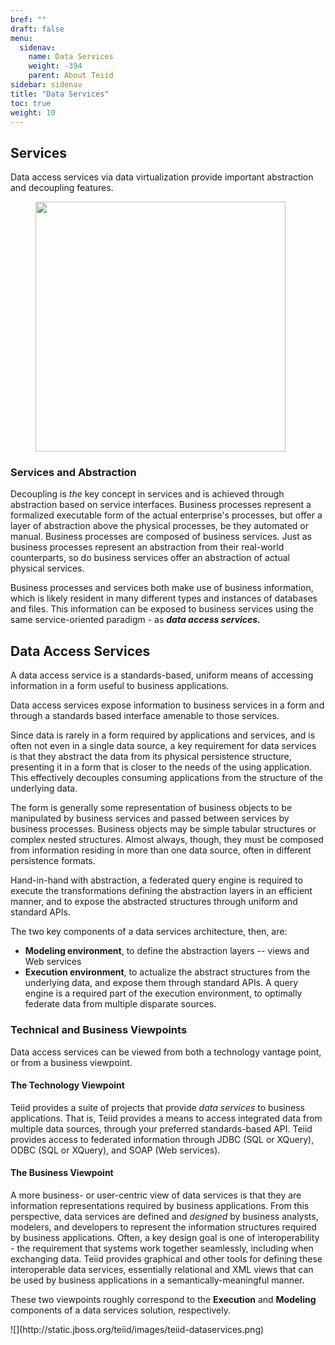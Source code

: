 ```yaml
---
bref: ""
draft: false
menu:
  sidenav:
    name: Data Services
    weight: -394
    parent: About Teiid
sidebar: sidenav
title: "Data Services"
toc: true
weight: 10
---
```


## Services


Data access services via data virtualization provide important abstraction and decoupling features.

<div>
<img height="400" src="http://static.jboss.org/teiid/images/teiid-soa.png" frameborder="2" hspace="40" ></img>
</div>

### Services and Abstraction

Decoupling is _the_ key concept in services and is achieved through abstraction based on service interfaces. Business processes represent a formalized executable form of the actual enterprise's processes, but offer a layer of abstraction above the physical processes, be they automated or manual. Business processes are composed of business services. Just as business processes represent an abstraction from their real-world counterparts, so do business services offer an abstraction of actual physical services.

Business processes and services both make use of business information, which is likely resident in many different types and instances of databases and files. This information can be exposed to business services using the same service-oriented paradigm - as **_data access services._**

</td>

</tr>

</tbody>

</table>

## Data Access Services

<div class="well">A data access service is a standards-based, uniform means of accessing information in a form useful to business applications.</div>

Data access services expose information to business services in a form and through a standards based interface amenable to those services.

Since data is rarely in a form required by applications and services, and is often not even in a single data source, a key requirement for data services is that they abstract the data from its physical persistence structure, presenting it in a form that is closer to the needs of the using application. This effectively decouples consuming applications from the structure of the underlying data.

The form is generally some representation of business objects to be manipulated by business services and passed between services by business processes. Business objects may be simple tabular structures or complex nested structures. Almost always, though, they must be composed from information residing in more than one data source, often in different persistence formats.

Hand-in-hand with abstraction, a federated query engine is required to execute the transformations defining the abstraction layers in an efficient manner, and to expose the abstracted structures through uniform and standard APIs.

The two key components of a data services architecture, then, are:

<div class="proj_basics">

*   **Modeling environment**, to define the abstraction layers -- views and Web services
*   **Execution environment**, to actualize the abstract structures from the underlying data, and expose them through standard APIs. A query engine is a required part of the execution environment, to optimally federate data from multiple disparate sources.

</div>

### Technical and Business Viewpoints

Data access services can be viewed from both a technology vantage point, or from a business viewpoint.

#### The Technology Viewpoint

Teiid provides a suite of projects that provide _data services_ to business applications. That is, Teiid provides a means to access integrated data from multiple data sources, through your preferred standards-based API. Teiid provides access to federated information through JDBC (SQL or XQuery), ODBC (SQL or XQuery), and SOAP (Web services).

#### The Business Viewpoint

A more business- or user-centric view of data services is that they are information representations required by business applications. From this perspective, data services are defined and _designed_ by business analysts, modelers, and developers to represent the information structures required by business applications. Often, a key design goal is one of interoperability - the requirement that systems work together seamlessly, including when exchanging data. Teiid provides graphical and other tools for defining these interoperable data services, essentially relational and XML views that can be used by business applications in a semantically-meaningful manner.

These two viewpoints roughly correspond to the **Execution** and **Modeling** components of a data services solution, respectively.

<div class="uploaded-img">![](http://static.jboss.org/teiid/images/teiid-dataservices.png)</div>